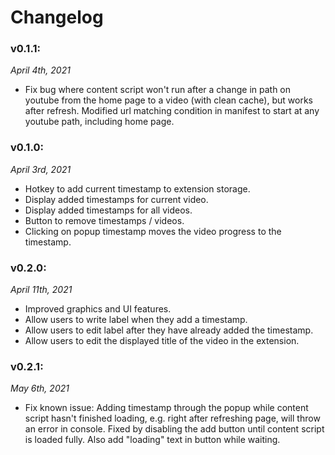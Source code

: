 # Changelog
### v0.1.1:
*April 4th, 2021*
- Fix bug where content script won't run after a change in path on youtube from the home page to a video (with clean cache), but works after refresh. Modified url matching condition in manifest to start at any youtube path, including home page.

### v0.1.0: 
*April 3rd, 2021*
- Hotkey to add current timestamp to extension storage.
- Display added timestamps for current video.
- Display added timestamps for all videos.
- Button to remove timestamps / videos.
- Clicking on popup timestamp moves the video progress to the timestamp.

### v0.2.0:
*April 11th, 2021*
- Improved graphics and UI features.
- Allow users to write label when they add a timestamp.
- Allow users to edit label after they have already added the timestamp.
- Allow users to edit the displayed title of the video in the extension.

### v0.2.1:
*May 6th, 2021*
- Fix known issue: Adding timestamp through the popup while content script hasn't finished loading, e.g. right after refreshing page, will throw an error in console. Fixed by disabling the add button until content script is loaded fully. Also add "loading" text in button while waiting.

